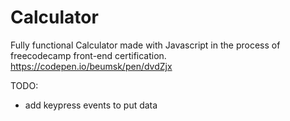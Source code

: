 # Calculator
Fully functional Calculator made with Javascript in the process of freecodecamp front-end certification.
https://codepen.io/beumsk/pen/dvdZjx

TODO:
* add keypress events to put data
